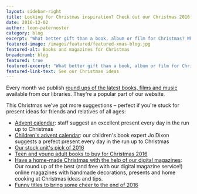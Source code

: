 ```yaml
---
layout: sidebar-right
title: Looking for Christmas inspiration? Check out our Christmas 2016 suggestions.
date: 2016-12-02
author: leon-paternoster
category: blog
excerpt: "What better gift than a book, album or film for Christmas? Whoever the gift is for, we've got loads of ideas for you."
featured-image: /images/featured/featured-xmas-blog.jpg
featured-alt: Books and magazines for Christmas
breadcrumb: blog
featured: true
featured-excerpt: "What better gift than a book, album or film for Christmas? Whoever the gift is for, we've got loads of ideas for you, as well as lots of free digital magazines full of craft, present and cooking ideas."
featured-link-text: See our Christmas ideas
---
```


Every month we publish [round ups of the latest books, films and music](/new-suggestions/) available from our libraries. They're a popular part of our website.

This Christmas we've got more suggestions &#8211; perfect if you're stuck for present ideas for friends and relatives of all ages:

- [Advent calendar](/new-suggestions/staff-picks/advent-calendar-2016/): staff suggest an excellent present every day in the run up to Christmas
- [Children's advent calendar](/new-suggestions/childrens-ya-books/childrens-advent-calendar-2016/): our children's book expert Jo Dixon suggests a prefect present every day in the run up to Christmas
- [Our stock unit's pick of 2016](/new-suggestions/fiction/best-of-2016/)
- [Teen and young adult books to buy for Christmas 2016](/new-suggestions/childrens-ya-books/xmas-presents-ya/)
- [Have a home-made Christmas with the help of our digital magazines](/blog/xmas-magazines/): Our round up of the best (and free with our digital magazine service!) online magazines with handmade decorations, presents and home cooking at Christmas ideas and tips.
- [Funny titles to bring some cheer to the end of 2016](/blog/xmas-funny-books/)
